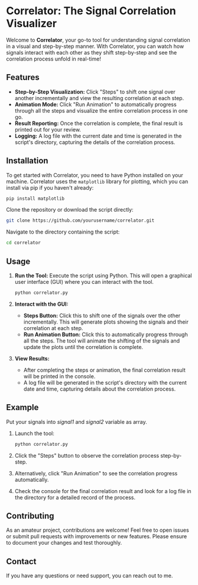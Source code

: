 # **Correlator: The Signal Correlation Visualizer**

Welcome to **Correlator**, your go-to tool for understanding signal correlation in a visual and step-by-step manner. With Correlator, you can watch how signals interact with each other as they shift step-by-step and see the correlation process unfold in real-time!

## **Features**

- **Step-by-Step Visualization:** Click "Steps" to shift one signal over another incrementally and view the resulting correlation at each step.
- **Animation Mode:** Click "Run Animation" to automatically progress through all the steps and visualize the entire correlation process in one go.
- **Result Reporting:** Once the correlation is complete, the final result is printed out for your review.
- **Logging:** A log file with the current date and time is generated in the script's directory, capturing the details of the correlation process.

## **Installation**

To get started with Correlator, you need to have Python installed on your machine. Correlator uses the `matplotlib` library for plotting, which you can install via pip if you haven't already:

```bash
pip install matplotlib
```

Clone the repository or download the script directly:

```bash
git clone https://github.com/yourusername/correlator.git
```

Navigate to the directory containing the script:

```bash
cd correlator
```

## **Usage**

1. **Run the Tool:**
   Execute the script using Python. This will open a graphical user interface (GUI) where you can interact with the tool.

   ```bash
   python correlator.py
   ```

2. **Interact with the GUI:**
   - **Steps Button:** Click this to shift one of the signals over the other incrementally. This will generate plots showing the signals and their correlation at each step.
   - **Run Animation Button:** Click this to automatically progress through all the steps. The tool will animate the shifting of the signals and update the plots until the correlation is complete.

3. **View Results:**
   - After completing the steps or animation, the final correlation result will be printed in the console.
   - A log file will be generated in the script's directory with the current date and time, capturing details about the correlation process.

## **Example**

Put your signals into *signal1* and *signal2* variable as array.

1. Launch the tool:

   ```bash
   python correlator.py
   ```

2. Click the "Steps" button to observe the correlation process step-by-step.

3. Alternatively, click "Run Animation" to see the correlation progress automatically.

4. Check the console for the final correlation result and look for a log file in the directory for a detailed record of the process.

## **Contributing**

As an amateur project, contributions are welcome! Feel free to open issues or submit pull requests with improvements or new features. Please ensure to document your changes and test thoroughly.

## **Contact**

If you have any questions or need support, you can reach out to me.

